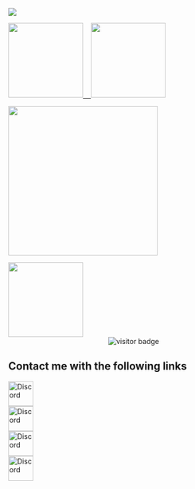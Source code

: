 <p align="left">
    <a href="#"><img src="https://readme-typing-svg.demolab.com?font=Fira+Code&pause=1000&repeat=false&width=800&lines=I+am+AmirMohammad+hejazi%2C+a+front+end+developer."/></a>
</p>  

<!-- [![](https://visitcount.itsvg.in/api?id=Amirmohamadhejazi&label=Profile%20Views&color=11&pretty=true)](https://visitcount.itsvg.in) -->
<!-- ![](https://komarev.com/ghpvc/?username=Amirmohamadhejazi&style=flat&color=blueviolet) -->
 


  <a href="#"><img height="150px" src="https://github-readme-stats.vercel.app/api?username=Amirmohamadhejazi&show_icons=true&theme=dracula&count_private=true" /> &nbsp;&nbsp; <img height="150px" src="https://github-readme-stats.vercel.app/api/top-langs/?username=Amirmohamadhejazi&theme=dracula&count=10&layout=compact&hide=dart,md,markdown,Rich%20Text%20Format&exclude_repo=pep8ir,vuetest" /></a>


  
<p align="left">
   <a href="#">
     <img height="300px" src="https://spotify-recently-played-readme.vercel.app/api?user=3sj5vwqgdthqmrernetdo8lld">
  </a>
</p>  
<a href="#">
    <img src="https://readme-jokes.vercel.app/api" height="150px"/> 
</a>
 <!-- github readme activity graph start -->
<div align="center">
    <img loading="lazy" alt="visitor badge" src="https://github-readme-activity-graph.vercel.app/graph?username=amirmohamadhejazi&bg_color=0d1117&color=00b8b5&line=eb008b&point=FFFFFF&area=true&hide_border=true&hide_title=true">
</div>




<h2>Contact me with the following links</h2>
<div style="flex-direction: row ; display: flex ; flex-wrap: wrap ; width: 100% ; justify-content: space-between">
<div style="flex-direction: column ; display: flex ; justify-content: center ; align-items: center">
  
<a href="https://discord.com/users/991284573726060615" target="_blank">
<img height="50px" width="50px" src="https://uploads-ssl.webflow.com/5a0c28c1d98b1d000187498f/5c945c3d21f1ed239a16d8de_discord-512.png" alt="Discord" />
</a>
  
<a href="https://discord.gg/r8wEFeQWPx" target="_blank">
<img height="50px" width="50px" src="https://images-ext-1.discordapp.net/external/axwZCkPEaIRSn_sabdnPymnnOkT_7bzvbQjeXY9ra9E/%3Fsize%3D1024/https/cdn.discordapp.com/icons/760482272733298759/a_2bd20bc55b80540b62ae3cf1621c4aae.gif" alt="Discord"/>
</a>
  
<a href="https://www.instagram.com/amirmohamad_hr/" target="_blank">
<img height="50px" width="50px" src="https://cdn-icons-png.flaticon.com/512/174/174855.png" alt="Discord" />
</a>


<a href="https://t.me/Amirmohamad_hr" target="_blank">
<img height="50px" width="50px" src="https://upload.wikimedia.org/wikipedia/commons/thumb/8/82/Telegram_logo.svg/640px-Telegram_logo.svg.png" alt="Discord" />
</a>

